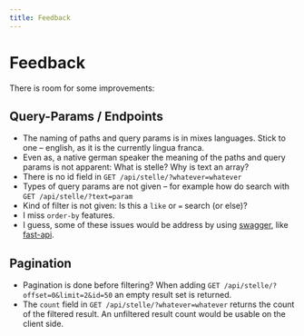 ```yaml
---
title: Feedback
---
```

# Feedback

There is room for some improvements:

## Query-Params / Endpoints

- The naming of paths and query params is in mixes languages. Stick to one – english, as it is the currently lingua franca.
- Even as, a native german speaker the meaning of the paths and query params is not apparent: What is stelle? Why is text an array?
- There is no id field in `GET /api/stelle/?whatever=whatever`
- Types of query params are not given – for example how do search with `GET /api/stelle/?text=param`
- Kind of filter is not given: Is this a `like` or `=` search (or else)?
- I miss `order-by` features. 
- I guess, some of these issues would be address by using [swagger](https://swagger.io/), like [fast-api](https://fastapi.tiangolo.com/).

## Pagination

- Pagination is done before filtering? When adding `GET /api/stelle/?offset=0&limit=2&id=50` an empty result set is returned.
- The `count` field in `GET /api/stelle/?whatever=whatever` returns the count of the filtered result. An unfiltered result count would be usable on the client side.


